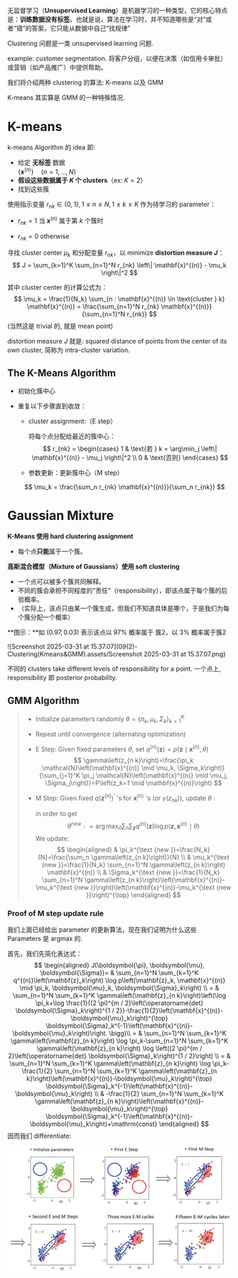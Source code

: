 无监督学习（**Unsupervised Learning**）是机器学习的一种类型，它的核心特点是：**训练数据没有标签**。也就是说，算法在学习时，并不知道哪些是“对”或者“错”的答案，它只能从数据中自己“找规律”

Clustering 问题是一类 unsupervised learning 问题.

example: customer segmentation. 将客户分组，以便在决策（如信用卡审批）或营销（如产品推广）中提供帮助。

我们将介绍两种 clustering 的算法: K-means 以及 GMM

K-means 其实算是 GMM 的一种特殊情况.



# K-means

k-means Algorithm 的 idea 即: 

- 给定 **无标签** 数据  
  $\{ \mathbf{x}^{(n)} \} \quad (n = 1, \ldots, N)$
- **假设这些数据属于 $K$ 个 clusters**（ex: $K = 2$）
- 找到这些簇



使用指示变量 $r_{nk} \in \{0, 1\}, 1\leq n \leq N,1\leq k \leq K$ 作为待学习的 parameter：

- $r_{nk} = 1$ 当 $\mathbf{x}^{(n)}$ 属于第 $k$ 个簇时

- $r_{nk} = 0$ otherwise





寻找 cluster center $\mu_k$ 和分配变量 $r_{nk}$，以 minimize **distortion measure $J$**：
$$
J = \sum_{k=1}^K \sum_{n=1}^N r_{nk} \left\| \mathbf{x}^{(n)} - \mu_k \right\|^2
$$

其中 cluster center 的计算公式为：
$$
\mu_k = \frac{1}{N_k} \sum_{n : \mathbf{x}^{(n)} \in \text{cluster } k} \mathbf{x}^{(n)} = \frac{\sum_{n=1}^N r_{nk} \mathbf{x}^{(n)}}{\sum_{n=1}^N r_{nk}}
$$
(当然这是 trivial 的, 就是 mean point)

distortion measure $J$ 就是: squared distance of points from the center of its own cluster, 简称为 intra-cluster variation.



## The K-Means Algorithm

- 初始化簇中心

- 重复以下步骤直到收敛：

  - cluster assignment:（E step）

    将每个点分配给最近的簇中心：
    $$
    r_{nk} =
    \begin{cases}
    1 & \text{若 } k = \arg\min_j \left\| \mathbf{x}^{(n)} - \mu_j \right\|^2 \\
    0 & \text{否则}
    \end{cases}
    $$

  - 参数更新：更新簇中心（M step）

  $$
  \mu_k = \frac{\sum_n r_{nk} \mathbf{x}^{(n)}}{\sum_n r_{nk}}
  $$





# Gaussian Mixture 

**K-Means 使用 hard clustering assignment**

- 每个点**只能**属于一个簇。



**高斯混合模型（Mixture of Gaussians）使用 soft clustering**

- 一个点可以被多个簇共同解释。
- 不同的簇会承担不同程度的“责任”（responsibility），即该点属于每个簇的后验概率。
- （实际上，该点只由某一个簇生成，但我们不知道具体是哪个，于是我们为每个簇分配一个概率）



**图示：**如 $(0.97, 0.03)$ 表示该点以 97% 概率属于 簇2，以 3% 概率属于簇2

![Screenshot 2025-03-31 at 15.37.07](09(2)-Clustering(Kmeans&GMM).assets/Screenshot 2025-03-31 at 15.37.07.png)

不同的 clusters take different levels of responsibility for a point. 一个点上, responsibility 即 posterior probability.





## GMM Algorithm



> - Initialize parameters randomly $\theta=\left\{\pi_k, \mu_k, \Sigma_k\right\}_{k=1}^K$
>
> - Repeat until convergence (alternating optimization)
>
> - E Step: Given fixed parameters $\theta$, set $q^{(n)}(\mathbf{z})=p\left(\mathbf{z} \mid \mathbf{x}^{(n)}, \theta\right)$
>   $$
>   \gamma\left(z_{n k}\right)=\frac{\pi_k \mathcal{N}\left(\mathbf{x}^{(n)} \mid \mu_k, \Sigma_k\right)}{\sum_{j=1}^K \pi_j \mathcal{N}\left(\mathbf{x}^{(n)} \mid \mu_j, \Sigma_j\right)}=P\left(z_k=1 \mid \mathbf{x}^{(n)}\right)
>   $$
>   
>
> - M Step: Given fixed $q\left(\mathbf{z}^{(n)}\right)^{\prime}$ 's for $\mathbf{x}^{(n)}$ 's (or $\left.\gamma\left(z_{n k}\right)\right)$, update $\theta$ :
>
>   in order to get 
>   $$
>   \theta^{new} : = \arg \max _\theta \sum_n \sum_{\mathbf{z}} q^{(n)}(\mathbf{z}) \log p\left(\mathbf{z}, \mathbf{x}^{(n)} \mid \theta\right)
>   $$
>   We update:
>   $$
>   \begin{aligned}
>   & \pi_k^{\text {new }}=\frac{N_k}{N}=\frac{\sum_n \gamma\left(z_{n k}\right)}{N} \\
>   & \mu_k^{\text {new }}=\frac{1}{N_k} \sum_{n=1}^N \gamma\left(z_{n k}\right) \mathbf{x}^{(n)} \\
>   & \Sigma_k^{\text {new }}=\frac{1}{N_k} \sum_{n=1}^N \gamma\left(z_{n k}\right)\left(\mathbf{x}^{(n)}-\mu_k^{\text {new }}\right)\left(\mathbf{x}^{(n)}-\mu_k^{\text {new }}\right)^{\top}
>   \end{aligned}
>   $$
>



### Proof of M step update rule

我们上面已经给出 parameter 的更新算法，现在我们证明为什么这些 Parameters 是 argmax 的.

首先，我们先简化表达式：
$$
\begin{aligned}
J(\boldsymbol{\pi}, \boldsymbol{\mu}, \boldsymbol{\Sigma})= & \sum_{n=1}^N \sum_{k=1}^K q^{(n)}\left(\mathbf{z}_k\right) \log p\left(\mathbf{z}_k, \mathbf{x}^{(n)} \mid \pi_k, \boldsymbol{\mu}_k, \boldsymbol{\Sigma}_k\right) \\
= & \sum_{n=1}^N \sum_{k=1}^K \gamma\left(\mathbf{z}_{n k}\right)\left(\log \pi_k+\log \frac{1}{(2 \pi)^{m / 2}\left(\operatorname{det} \boldsymbol{\Sigma}_k\right)^{1 / 2}}-\frac{1}{2}\left(\mathbf{x}^{(n)}-\boldsymbol{\mu}_k\right)^{\top} \boldsymbol{\Sigma}_k^{-1}\left(\mathbf{x}^{(n)}-\boldsymbol{\mu}_k\right)\right. \bigg)\\
= & \sum_{n=1}^N \sum_{k=1}^K \gamma\left(\mathbf{z}_{n k}\right) \log \pi_k-\sum_{n=1}^N \sum_{k=1}^K \gamma\left(\mathbf{z}_{n k}\right) \log \left((2 \pi)^{m / 2}\left(\operatorname{det} \boldsymbol{\Sigma}_k\right)^{1 / 2}\right) \\
= & \sum_{n=1}^N \sum_{k=1}^K \gamma\left(\mathbf{z}_{n k}\right) \log \pi_k-\frac{1}{2} \sum_{n=1}^N \sum_{k=1}^K \gamma\left(\mathbf{z}_{n k}\right)\left(\mathbf{x}^{(n)}-\boldsymbol{\mu}_k\right)^{\top} \boldsymbol{\Sigma}_k^{-1}\left(\mathbf{x}^{(n)}-\boldsymbol{\mu}_k\right) \\
& -\frac{1}{2} \sum_{n=1}^N \sum_{k=1}^K \gamma\left(\mathbf{z}_{n k}\right)\left(\mathbf{x}^{(n)}-\boldsymbol{\mu}_k\right)^{\top} \boldsymbol{\Sigma}_k^{-1}\left(\mathbf{x}^{(n)}-\boldsymbol{\mu}_k\right)+\mathrm{const}
\end{aligned}
$$
因而我们 differentiate:

















![{A4E22888-7017-4186-8D9C-B712353A6389}](09(2)-Clustering(Kmeans&GMM).assets/GMM.png)


